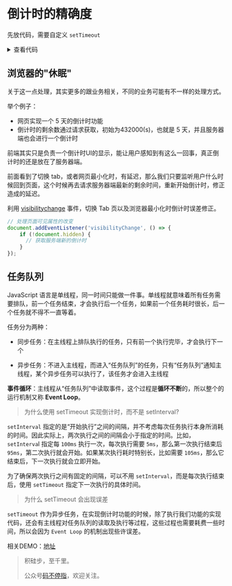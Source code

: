 # 倒计时的精确度

先放代码，需要自定义 `setTimeout`

<details>

<summary>查看代码</summary>

```js
/**
 * 
 * @param {number} timeStemp 倒计时时间撮
 * @param {number} delay 延时秒数
 * @param {number} init 是否自执行 默认 true
 * @param {Function} success 延时执行函数
 * @param {Function} complete 轮询执行完成后回调函数
 * 
 */
function CountdownUtil(options) {
  var _options = Object.assign({
    timeStemp,
    delay: 1000,
    init: true,
    success: null,
    complete: null
  }, options);

  var timeStemp = _options.timeStemp;
  var delay = _options.delay;

  var timer;
  var count = 0;
  var stop = true;
  var startTime;

  // 开始
  this.start = function() {
    stop = false;
    startTime = new Date().getTime();
    startCountDown(delay);
  }


  // 暂停
  this.stop = function() {
    if (!timer) {
      throw Error('当前定时器不存在');
    }
    stop = true;
  }

  // 清除倒计时
  this.clear = function() {
    stop = true;
    timer = null;
  }

  if (_options.init) {
    this.start();
  }

  var _this = this;

  function startCountDown(interval) {
    if (stop) {
      return;
    }
    timer = setTimeout(function() {
      clearTimeout(timer);
      
      // 倒计时还有多久结束
      var restTime = timeStemp - delay * count;
      var fomatTime = restTime;
      if (restTime < 0) {
        restTime = 0;
      }

      fomatTime = fomatTimeStemp(fomatTime);

      // 执行轮询回调
      _options.success && _options.success(Object.assign(fomatTime, { diff: restTime }));

      // 倒计时结束
      if (!restTime) {
        _this.clear();
        _options.complete && _options.complete();
        return;
      }

      count++;
      var endTime = new Date().getTime();

      // 当前差值 = 轮询的当前时间 - (最初时间 + 间隔时间 * 轮询次数)
      var diff = endTime - (startTime + delay * count);

      if (diff < 0) {
        diff = 0;
      }
      console.log(`diff: ${diff}`);
  
      startCountDown(delay - diff);
    }, interval);
  }

  function fomatTimeStemp(total) {
    const seconds = Math.floor( (total/1000) % 60 );
    const minutes = Math.floor( (total/1000/60) % 60 );
    const hours = Math.floor( (total/(1000*60*60)) % 24 );
    const days = Math.floor( total/(1000*60*60*24) );

    return {
      days,
      hours,
      minutes,
      seconds
    };
  }

  return this;

}

CountdownUtil.setTimeout = function(callback, num) {
  var _startTime = new Date().getTime();
  var _count = 0;
  var _timer;

  customSetTimeout(num);

  function customSetTimeout(interval) {
    _timer = setTimeout(function() {
      clearTimeout(_timer);
      
      // 执行轮询回调
      callback && callback();

      _count++;
      var _endTime = new Date().getTime();

      // 当前差值 = 轮询的当前时间 - (最初时间 + 间隔时间 * 轮询次数)
      var _diff = _endTime - (_startTime + num * _count);

      if (_diff < 0) {
        _diff = 0;
      }
      console.log(`diff: ${_diff}`);
      const next = num - _diff
      customSetTimeout(next === 0 ? num : next);
    }, interval);
  }
  return _timer;
}

CountdownUtil.clearTimeout = function(timer) {
  clearTimeout(timer);
}
```

</details>

## 浏览器的"休眠"

关于这一点处理，其实更多的跟业务相关，不同的业务可能有不一样的处理方式。

举个例子：

- 网页实现一个 5 天的倒计时功能
- 倒计时的剩余数通过请求获取，初始为432000(s)，也就是 5 天，并且服务器端也会进行一个倒计时

前端其实只是负责一个倒计时UI的显示，能让用户感知到有这么一回事，真正倒计时的还是放在了服务器端。

前面看到了切换 tab，或者网页最小化时，有延迟，那么我们只要监听用户什么时候回到页面，这个时候再去请求服务器端最新的剩余时间，重新开始倒计时，修正造成的延迟。

利用 [visibilitychange](https://developer.mozilla.org/zh-CN/docs/Web/API/Page_Visibility_API) 事件，切换 Tab 页以及浏览器最小化时倒计时误差修正。

```js
// 处理页面可见属性的改变
document.addEventListener('visibilityChange', () => {
    if (!document.hidden) {
      // 获取服务端新的倒计时
    }
});
```

## 任务队列

JavaScript 语言是单线程，同一时间只能做一件事。单线程就意味着所有任务需要排队，前一个任务结束，才会执行后一个任务，如果前一个任务耗时很长，后一个任务就不得不一直等着。

任务分为两种：

- 同步任务：在主线程上排队执行的任务，只有前一个执行完毕，才会执行下一个

- 异步任务：不进入主线程，而进入“任务队列”的任务，只有“任务队列”通知主线程，某个异步任务可以执行了，该任务才会进入主线程

**事件循环**：主线程从“任务队列”中读取事件，这个过程是**循环不断**的，所以整个的运行机制又称 **Event Loop**。

> 为什么使用 setTimeout 实现倒计时，而不是 setInterval?

`setInterval` 指定的是“开始执行”之间的间隔，并不考虑每次任务执行本身所消耗的时间。因此实际上，两次执行之间的间隔会小于指定的时间。比如，`setInterva`l 指定每 `100ms` 执行一次，每次执行需要 `5ms`，那么第一次执行结束后 `95ms`，第二次执行就会开始。如果某次执行耗时特别长，比如需要 `105ms`，那么它结束后，下一次执行就会立即开始。

为了确保两次执行之间有固定的间隔，可以不用 `setInterval`，而是每次执行结束后，使用 `setTimeout` 指定下一次执行的具体时间。


> 为什么 setTimeout 会出现误差

`setTimeout` 作为异步任务，在实现倒计时功能的时候，除了执行我们功能的实现代码，还会有主线程对任务队列的读取及执行等过程，这些过程也需要耗费一些时间，所以会因为 `Event Loop` 的机制出现些许误差。


相关DEMO：[地址](https://code.juejin.cn/pen/7179202350618738688)


> 积硅步，至千里。
> 
> 公众号[码不停指](https://p9-juejin.byteimg.com/tos-cn-i-k3u1fbpfcp/855e466bedfd48be83a87be744dfec21~tplv-k3u1fbpfcp-watermark.image)，欢迎关注。
